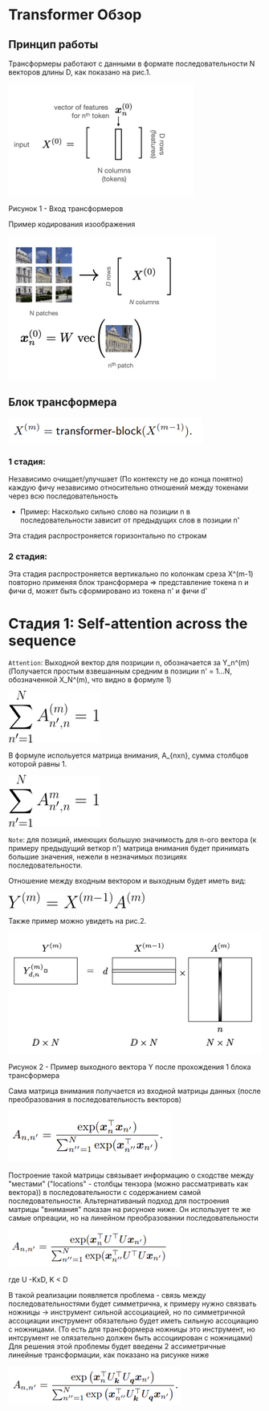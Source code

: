# Transformer Обзор

## Принцип работы

Трансформеры работают с данными в формате последовательности N векторов длины D, как показано на рис.1.

![img.png](../../images/img_6.png)

Рисунок 1 - Вход трансформеров

Пример кодирования изоображения

![img.png](../../images/img_16.png)

## Блок трансформера

![img_1.png](../../images/img_15.png)

### 1 стадия:

Независимо очищает/улучшает (По контексту не до конца понятно) каждую фичу независимо относительно отношений между токенами через всю последовательность
- Пример: Насколько сильно слово на позиции n в последовательности зависит от предыдущих слов в позиции n'

Эта стадия распростроняется горизонтально по строкам

### 2 стадия:

Эта стадия распростроняется вертикально по колонкам среза X^(m-1) повторно применяя блок трансформера => представление токена n и фичи d, может быть сформировано из токена n' и фичи d'


# Стадия 1: Self-attention across the sequence

`Attention`:
Выходной вектор для позриции n, обозначается за Y_n^(m) (Получается простым взвешанным средним в позиции n' = 1...N, обозначенной X_N^(m), что видно в формуле 1)

![img_9.png](../../images/img_14.png)

В формуле испольуется матрица внимания, A_{nxn}, сумма столбцов которой равны 1. 

![img_8.png](../../images/img_13.png)

`Note`: для позиций, имеющих большую значимость для n-ого вектора (к примеру предыдущий веткор n') матрица внимания будет принимать большие значения, нежели в незначимых позициях последовательности.

Отношение между входным вектором и выходным будет иметь вид:

![img_7.png](../../images/img_12.png)

Также пример можно увидеть на рис.2.

![img_5.png](../../images/img_11.png)

Рисунок 2 - Пример выходного вектора Y после прохождения 1 блока трансформера

Сама матрица внимания получается из входной матрицы данных (после преобразования в последовательность векторов)

![img_10.png](../../images/img_10.png)

Построение такой матрицы связывает информацию о сходстве между "местами" ("locations" - столбцы тензора (можно рассматривать как вектора)) в последовательности с содержанием самой последовательности. Альтернативаный подход для построения матрицы "внимания" показан на рисуноке ниже. Он использует те же самые опреации, но на линейном преобразовании последовательности 


![img.png](../../images/img_19.png)

где U -KxD, K < D

В такой реализации появляется проблема - связь между последовательностями будет симметрична, к примеру нужно связвать ножницы -> инструмент сильной ассоциацией, но по симметричной ассоциации инструмент обязательно будет иметь сильную ассоциацию с ножницами. (То есть для трансформера ножницы это инструмент, но интсрумент не олязательно должен быть ассоциирован с ножницами)
Для решения этой проблемы будет введены 2 ассиметричные линейные трансформации, как показано на рисунке ниже


![img_1.png](../../images/img_18.png)

